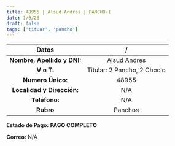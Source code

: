 ```yaml
---
title: 48955 | Alsud Andres | PANCHO-1
date: 1/8/23
draft: false
tags: ['tituar', 'pancho']
---
```


|          **Datos**          |              /              |
|:---------------------------:|:---------------------------:|
| **Nombre, Apellido y DNI:** |         Alsud Andres        |
|          **V o T:**         | Titular: 2 Pancho, 2 Choclo |
|      **Numero Único:**      |            48955            |
|  **Localidad y Dirección:** |             N/A             |
|        **Teléfono:**        |             N/A             |
|          **Rubro**          |           Panchos           |

**Estado de Pago:** **PAGO COMPLETO**

**Correo:** N/A
